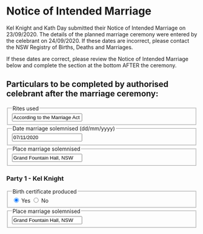 <h1> Notice of Intended Marriage </h1>

Kel Knight and Kath Day submitted their Notice of Intended Marriage on 23/09/2020. The details of the planned marriage ceremony were entered by the celebrant on 24/09/2020. If these dates are incorrect, please contact the NSW Registry of Births, Deaths and Marriages.

If these dates are correct, please review the Notice of Intended Marriage below and complete the section at the bottom AFTER the ceremony. 

<h2> Particulars to be completed by authorised celebrant after the marriage ceremony: </h2>

<div class="nsw-forms">
        <div class="nsw-form-group">
            <fieldset class="nsw-form-fieldset">
            <legend>
            <span class="nsw-form-legend-text">Rites used</span>
            </legend>
            <div class="nsw-form-text">
               <input class="nsw-form-text__input" type="text" name="{ceremonyrites}" id="{ceremonyrites}" value="According to the Marriage Act 1961">
            </div>
           </fieldset>
        </div>
<div class="nsw-forms">
        <div class="nsw-form-group">
            <fieldset class="nsw-form-fieldset">
            <legend>
            <span class="nsw-form-legend-text">Date marriage solemnised (dd/mm/yyyy)</span>
            </legend>
            <div class="nsw-form-text">
               <input class="nsw-form-text__input" type="text" name="{ceremonyrites}" id="{ceremonyrites}" value="07/11/2020">
            </div>
           </fieldset>
        </div>
<div class="nsw-forms">
        <div class="nsw-form-group">
            <fieldset class="nsw-form-fieldset">
            <legend>
            <span class="nsw-form-legend-text">Place marriage solemnised</span>
            </legend>
            <div class="nsw-form-text">
               <input class="nsw-form-text__input" type="text" name="{ceremonyplacesolemnised}" id="{ceremonyplacesolemnised}" value="Grand Fountain Hall, NSW">
            </div>
           </fieldset>
        </div>
        
        
<h3> Party 1 - Kel Knight </h3>

<div class="nsw-forms">
        <div class="nsw-form-group">
            <fieldset class="nsw-form-fieldset">
            <legend>
            <span class="nsw-form-legend-text">Birth certificate produced</span>
            </legend>
            <div class="nsw-form-radio">
               <input class="nsw-form-radio__input" type="radio" name="{birthcert}" id="{party1birthcertyes}" checked>
               <label class="nsw-form-radio__label" for="{relationyes}">Yes</label>
               <input class="nsw-form-radio__input" type="radio" name="{birthcert}" id="{party1birthcertno}">
               <label class="nsw-form-radio__label" for="{party1sex2}">No</label>
            </div>
           </fieldset>
        </div>  
<div class="nsw-forms">
        <div class="nsw-form-group">
            <fieldset class="nsw-form-fieldset">
            <legend>
            <span class="nsw-form-legend-text">Place marriage solemnised</span>
            </legend>
            <div class="nsw-form-text">
               <input class="nsw-form-text__input" type="text" name="{ceremonyplacesolemnised}" id="{ceremonyplacesolemnised}" value="Grand Fountain Hall, NSW">
            </div>
           </fieldset>
        </div>
